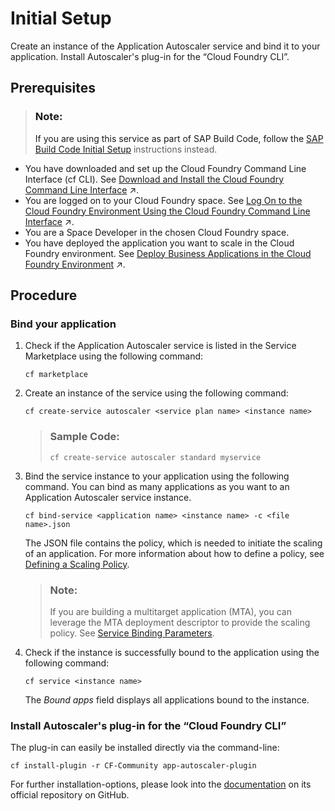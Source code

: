 <!-- loiof3e7fa907e9d4da89fc55602818bd6f4 -->

# Initial Setup
Create an instance of the Application Autoscaler service and bind it to your application. Install Autoscaler's plug-in for the “Cloud Foundry CLI”.



<a name="loiof3e7fa907e9d4da89fc55602818bd6f4__prereq_cmh_s3x_5z"/>

## Prerequisites

> ### Note:
> If you are using this service as part of SAP Build Code, follow the [SAP Build Code Initial Setup](https://help.sap.com/docs/build_code/d0d8f5bfc3d640478854e6f4e7c7584a/07698d7c31284e4db370acdf017cfd14.html?version=SHIP) instructions instead.

-   You have downloaded and set up the Cloud Foundry Command Line Interface \(cf CLI\). See [Download and Install the Cloud Foundry Command Line Interface](https://help.sap.com/viewer/65de2977205c403bbc107264b8eccf4b/Cloud/en-US/4ef907afb1254e8286882a2bdef0edf4.html "Download and set up the Cloud Foundry Command Line Interface (cf CLI) to start working with the Cloud Foundry environment.") :arrow_upper_right:.
-   You are logged on to your Cloud Foundry space. See [Log On to the Cloud Foundry Environment Using the Cloud Foundry Command Line Interface](https://help.sap.com/viewer/65de2977205c403bbc107264b8eccf4b/Cloud/en-US/7a37d66c2e7d401db4980db0cd74aa6b.html "Use the Cloud Foundry Command Line Interface (cf CLI) to log on to the Cloud Foundry space.") :arrow_upper_right:.
-   You are a Space Developer in the chosen Cloud Foundry space.
-   You have deployed the application you want to scale in the Cloud Foundry environment. See [Deploy Business Applications in the Cloud Foundry Environment](https://help.sap.com/viewer/65de2977205c403bbc107264b8eccf4b/Cloud/en-US/4946ea5421374924963ce8575a5f3d05.html "When an application for the Cloud Foundry environment resides in a folder on your local machine, you can deploy it and start it by executing the command line interface (CLI) command push. To deploy business applications bundled in a multitarget application archive, you have to use the command deploy-mta.") :arrow_upper_right:.



## Procedure
### Bind your application
1.  Check if the Application Autoscaler service is listed in the Service Marketplace using the following command:

    ```shell
    cf marketplace
    ```

2.  Create an instance of the service using the following command:

    ```shell
    cf create-service autoscaler <service plan name> <instance name>
    ```

    > ### Sample Code:
    > ```shell
    > cf create-service autoscaler standard myservice
    > ```

3.  Bind the service instance to your application using the following command. You can bind as many applications as you want to an Application Autoscaler service instance.

    ```shell
    cf bind-service <application name> <instance name> -c <file name>.json
    ```

    The JSON file contains the policy, which is needed to initiate the scaling of an application. For more information about how to define a policy, see [Defining a Scaling Policy](defining-a-scaling-policy-79f443a.md).

    > ### Note:
    > If you are building a multitarget application \(MTA\), you can leverage the MTA deployment descriptor to provide the scaling policy. See [Service Binding Parameters](https://help.sap.com/viewer/65de2977205c403bbc107264b8eccf4b/Cloud/en-US/c7b09b79d3bb4d348a720ba27fe9a2d5.html).

4.  Check if the instance is successfully bound to the application using the following command:

    ```shell
    cf service <instance name>
    ```

    The *Bound apps* field displays all applications bound to the instance.

### Install Autoscaler's plug-in for the “Cloud Foundry CLI”
The plug-in can easily be installed directly via the command-line:
```shell
cf install-plugin -r CF-Community app-autoscaler-plugin
```

For further installation-options, please look into the [documentation](<https://github.com/cloudfoundry/app-autoscaler-cli-plugin#install-plugin>) on its official repository on GitHub.
